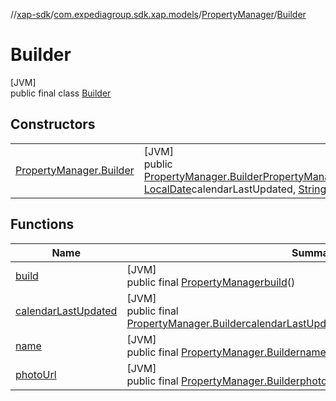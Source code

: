 //[xap-sdk](../../../../index.md)/[com.expediagroup.sdk.xap.models](../../index.md)/[PropertyManager](../index.md)/[Builder](index.md)

# Builder

[JVM]\
public final class [Builder](index.md)

## Constructors

| | |
|---|---|
| [PropertyManager.Builder](-property-manager.-builder.md) | [JVM]<br>public [PropertyManager.Builder](index.md)[PropertyManager.Builder](-property-manager.-builder.md)([String](https://docs.oracle.com/javase/8/docs/api/java/lang/String.html)name, [LocalDate](https://docs.oracle.com/javase/8/docs/api/java/time/LocalDate.html)calendarLastUpdated, [String](https://docs.oracle.com/javase/8/docs/api/java/lang/String.html)photoUrl) |

## Functions

| Name | Summary |
|---|---|
| [build](build.md) | [JVM]<br>public final [PropertyManager](../index.md)[build](build.md)() |
| [calendarLastUpdated](calendar-last-updated.md) | [JVM]<br>public final [PropertyManager.Builder](index.md)[calendarLastUpdated](calendar-last-updated.md)([LocalDate](https://docs.oracle.com/javase/8/docs/api/java/time/LocalDate.html)calendarLastUpdated) |
| [name](name.md) | [JVM]<br>public final [PropertyManager.Builder](index.md)[name](name.md)([String](https://docs.oracle.com/javase/8/docs/api/java/lang/String.html)name) |
| [photoUrl](photo-url.md) | [JVM]<br>public final [PropertyManager.Builder](index.md)[photoUrl](photo-url.md)([String](https://docs.oracle.com/javase/8/docs/api/java/lang/String.html)photoUrl) |
